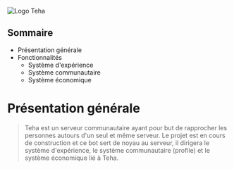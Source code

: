 ![Logo Teha](https://images-ext-1.discordapp.net/external/2sAd3R6AONWTeaYvBoEXwq7hjZW1ZA33xJ3d63TB1oA/https/cdn.discordapp.com/icons/991132514963959888/6d33a6ddcd95e9581c377716fe0e9f88.png)

## Sommaire

- Présentation générale
- Fonctionnalités
    - Système d'expérience
    - Système communautaire
    - Système économique

# Présentation générale

> Teha est un serveur communautaire ayant pour but de rapprocher les personnes autours d'un seul et même serveur. Le projet est en cours de construction et ce bot sert de noyau au serveur, il dirigera le système d'expérience, le système communautaire (profile) et le système économique lié à Teha.

